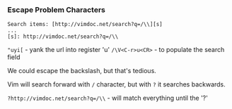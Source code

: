 ### Escape Problem Characters

```text
Search items: [http://vimdoc.net/search?q=/\\][s]
...
[s]: http://vimdoc.net/search?q=/\\
```

`"uyi[` - yank the url into register 'u'
`/\V<C-r>u<CR>` - to populate the search field

We could escape the backslash, but that's tedious.

Vim will search forward with `/` character, but with `?` it searches backwards.

`?http://vimdoc.net/search?q=/\\` - will match everything until the '?'
